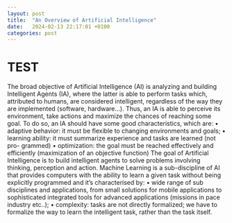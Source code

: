 ```yaml
---
layout: post
title:  "An Overview of Artificial Intelligence"
date:   2024-02-13 22:17:01 +0100
categories: post
---
```

# TEST
The broad objective of Artificial Intelligence (AI) is analyzing and building Intelligent
Agents (IA), where the latter is able to perform tasks which, attributed to humans, are
considered intelligent, regardless of the way they are implemented (software, hardware...).
Thus, an IA is able to perceive its environment, take actions and maximize the
chances of reaching some goal. To do so, an IA should have some good characteristics,
which are:
• adaptive behavior: it must be flexible to changing environments and goals;
• learning ability: it must summarize experience and tasks are learned (not pro-
grammed)
• optimization: the goal must be reached effectively and efficiently (maximization of
an objective function)
The goal of Artificial Intelligence is to build intelligent agents to solve problems
involving thinking, perception and action.
Machine Learning is a sub-discipline of AI that provides computers with the ability
to learn a given task without being explicitly programmed and it’s characterised by:
• wide range of sub disciplines and applications, from small solutions for mobile
applications to sophisticated integrated tools for advanced applications (missions
in pace industry etc..);
• complexity: tasks are not directly formalized; we have to formalize the way to learn
the intelligent task, rather than the task itself.